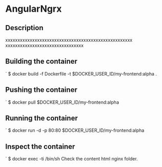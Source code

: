 # AngularNgrx

## Description
xxxxxxxxxxxxxxxxxxxxxxxxxxxxxxxxxxxxxxxxxxxxxxxxxxxx
xxxxxxxxxxxxxxxxxxxxxxxxxxxxxxxx

## Building the container
` $ docker build -f Dockerfile -t $DOCKER_USER_ID/my-frontend:alpha .

## Pushing the container
` $ docker pull $DOCKER_USER_ID/my-frontend:alpha

## Running the container
` $ docker run -d -p 80:80 $DOCKER_USER_ID/my-frontend:alpha

## Inspect the container
` $ docker exec -ti <containerID> /bin/sh
Check the content html nginx folder. 
